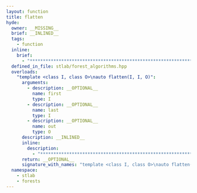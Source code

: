 ```yaml
---
layout: function
title: flatten
hyde:
  owner: __MISSING__
  brief: __INLINED__
  tags:
    - function
  inline:
    brief:
      - "***********************************************************************************************"
  defined_in_file: stlab/forest_algorithms.hpp
  overloads:
    "template <class I, class O>\nauto flatten(I, I, O)":
      arguments:
        - description: __OPTIONAL__
          name: first
          type: I
        - description: __OPTIONAL__
          name: last
          type: I
        - description: __OPTIONAL__
          name: out
          type: O
      description: __INLINED__
      inline:
        description:
          - "***********************************************************************************************"
      return: __OPTIONAL__
      signature_with_names: "template <class I, class O>\nauto flatten(I first, I last, O out)"
  namespace:
    - stlab
    - forests
---
```

